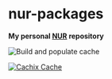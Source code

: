 # nur-packages

**My personal [NUR](https://github.com/nix-community/NUR) repository**

![Build and populate cache](https://github.com/Guanran928/nur-packages/workflows/Build%20and%20populate%20cache/badge.svg)

[![Cachix Cache](https://img.shields.io/badge/cachix-guanran928gblue.svg)](https://<YOUR_CACHIX_CACHE_NAME>.cachix.org)

